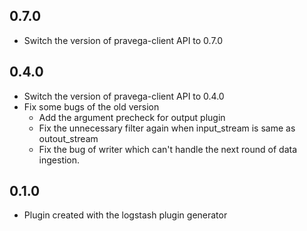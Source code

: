 ## 0.7.0
  - Switch the version of pravega-client API to 0.7.0

## 0.4.0
  - Switch the version of pravega-client API to 0.4.0
  - Fix some bugs of the old version
      - Add the argument precheck for output plugin
      - Fix the unnecessary filter again when input_stream is same as outout_stream
      - Fix the bug of writer which can't handle the next round of data ingestion.

## 0.1.0
  - Plugin created with the logstash plugin generator
